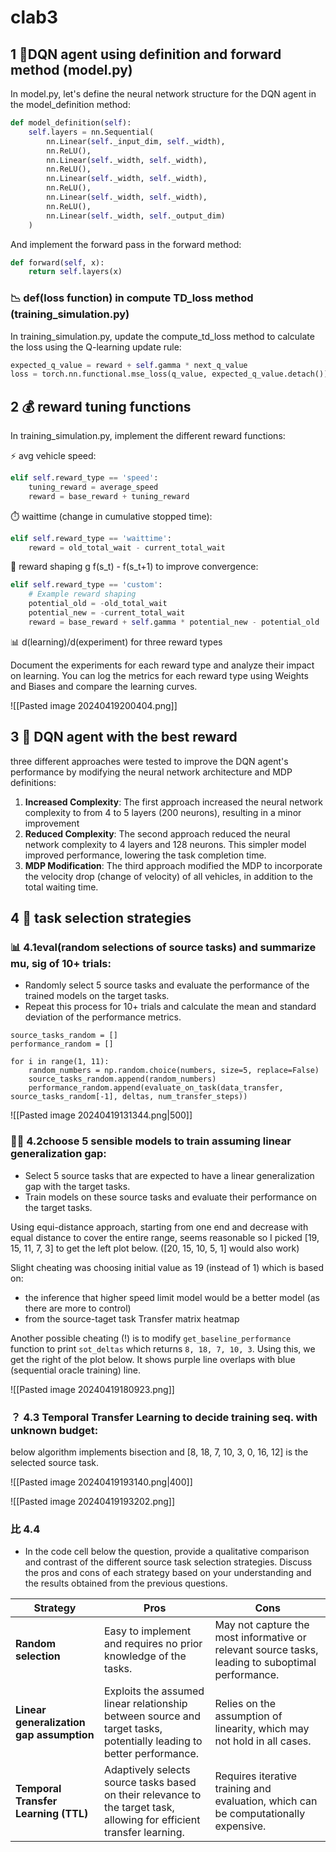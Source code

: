 # clab3
## 1 🦾DQN agent using definition and forward method (model.py)

In model.py, let's define the neural network structure for the DQN agent in the model_definition method:

```python
def model_definition(self):
    self.layers = nn.Sequential(
        nn.Linear(self._input_dim, self._width),
        nn.ReLU(),
        nn.Linear(self._width, self._width),
        nn.ReLU(),
        nn.Linear(self._width, self._width),
        nn.ReLU(),
        nn.Linear(self._width, self._width),
        nn.ReLU(),
        nn.Linear(self._width, self._output_dim)
    )
```

And implement the forward pass in the forward method:

```python
def forward(self, x):
    return self.layers(x)
```

### 📉 def(loss function) in compute TD_loss method (training_simulation.py)

In training_simulation.py, update the compute_td_loss method to calculate the loss using the Q-learning update rule:

```python
expected_q_value = reward + self.gamma * next_q_value
loss = torch.nn.functional.mse_loss(q_value, expected_q_value.detach())
```

## 2 💰 reward tuning functions

In training_simulation.py, implement the different reward functions:

⚡️ avg vehicle speed:
```python
elif self.reward_type == 'speed':
    tuning_reward = average_speed
    reward = base_reward + tuning_reward
```

⏱️ waittime (change in cumulative stopped time):
```python
elif self.reward_type == 'waittime':
    reward = old_total_wait - current_total_wait
```

🔧 reward shaping g f(s_t) - f(s_t+1) to improve convergence:
```python
elif self.reward_type == 'custom':
    # Example reward shaping
    potential_old = -old_total_wait
    potential_new = -current_total_wait
    reward = base_reward + self.gamma * potential_new - potential_old
```

📊 d(learning)/d(experiment) for three reward types

Document the experiments for each reward type and analyze their impact on learning. You can log the metrics for each reward type using Weights and Biases and compare the learning curves.

![[Pasted image 20240419200404.png]]

## 3 🧠 DQN agent with the best reward

three different approaches were tested to improve the DQN agent's performance by modifying the neural network architecture and MDP definitions:

1. **Increased Complexity**: The first approach increased the neural network complexity to from 4 to 5 layers (200 neurons), resulting in a minor improvement
2. **Reduced Complexity**: The second approach reduced the neural network complexity to 4 layers and 128 neurons. This simpler model improved performance, lowering the task completion time.
3. **MDP Modification**: The third approach modified the MDP to incorporate the velocity drop (change of velocity) of all vehicles, in addition to the total waiting time. 

## 4 🧹 task selection strategies
### 📊 4.1eval(random selections of source tasks) and summarize mu, sig of 10+ trials:
- Randomly select 5 source tasks and evaluate the performance of the trained models on the target tasks.
- Repeat this process for 10+ trials and calculate the mean and standard deviation of the performance metrics.

```{python}
source_tasks_random = []
performance_random = []

for i in range(1, 11):
	random_numbers = np.random.choice(numbers, size=5, replace=False)
	source_tasks_random.append(random_numbers)
	performance_random.append(evaluate_on_task(data_transfer, source_tasks_random[-1], deltas, num_transfer_steps))
```

![[Pasted image 20240419131344.png|500]]
### 👩‍⚖️ 4.2choose 5 sensible models to train assuming linear generalization gap:
- Select 5 source tasks that are expected to have a linear generalization gap with the target tasks.
- Train models on these source tasks and evaluate their performance on the target tasks.

Using equi-distance approach, starting from one end and decrease with equal distance to cover the entire range, seems reasonable so I picked [19, 15, 11, 7, 3] to get the left plot below. ([20, 15, 10, 5, 1] would also work)

Slight cheating was choosing initial value as 19 (instead of 1) which is based on:
- the inference that higher speed limit model would be a better model (as there are more to control)
- from the source-taget task Transfer matrix heatmap

Another possible cheating (!) is to modify `get_baseline_performance` function to print `sot_deltas` which returns `8, 18, 7, 10, 3`. Using this, we get the right of the plot below. It shows purple line overlaps with blue (sequential oracle training) line. 

![[Pasted image 20240419180923.png]]

### ？ 4.3 Temporal Transfer Learning to decide training seq. with unknown budget:
below algorithm implements bisection and [8, 18, 7, 10, 3, 0, 16, 12] is the selected source task.

![[Pasted image 20240419193140.png|400]]

![[Pasted image 20240419193202.png]]
### ⽐ 4.4
   - In the code cell below the question, provide a qualitative comparison and contrast of the different source task selection strategies. Discuss the pros and cons of each strategy based on your understanding and the results obtained from the previous questions.

| Strategy                                 | Pros                                                                                                                   | Cons                                                                                              |
| ---------------------------------------- | ---------------------------------------------------------------------------------------------------------------------- | ------------------------------------------------------------------------------------------------- |
| **Random selection**                     | Easy to implement and requires no prior knowledge of the tasks.                                                        | May not capture the most informative or relevant source tasks, leading to suboptimal performance. |
| **Linear generalization gap assumption** | Exploits the assumed linear relationship between source and target tasks, potentially leading to better performance.   | Relies on the assumption of linearity, which may not hold in all cases.                           |
| **Temporal Transfer Learning (TTL)**     | Adaptively selects source tasks based on their relevance to the target task, allowing for efficient transfer learning. | Requires iterative training and evaluation, which can be computationally expensive.               |